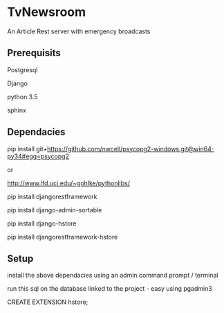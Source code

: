 # TvNewsroom
An Article Rest server with emergency broadcasts

## Prerequisits


Postgresql

Django

python 3.5

sphinx

## Dependacies


pip install git+https://github.com/nwcell/psycopg2-windows.git@win64-py34#egg=psycopg2

or

http://www.lfd.uci.edu/~gohlke/pythonlibs/

pip install djangorestframework

pip install django-admin-sortable

pip install django-hstore

pip install djangorestframework-hstore


## Setup

install the above dependacies using an admin command prompt / terminal

run this  sql on the database linked to the project - easy using pgadmin3

CREATE EXTENSION hstore;
